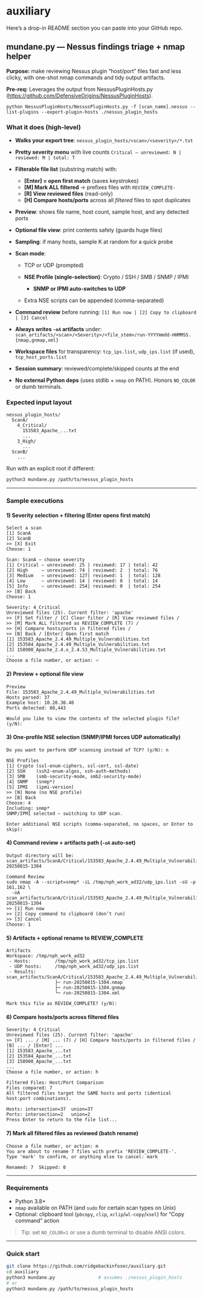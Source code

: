 # auxiliary

Here’s a drop-in README section you can paste into your GitHub repo.

## mundane.py — Nessus findings triage + nmap helper

**Purpose:** make reviewing Nessus plugin “host/port” files fast and less clicky, with one-shot nmap commands and tidy output artifacts.

**Pre-req:** Leverages the output from NessusPluginHosts.py (https://github.com/DefensiveOrigins/NessusPluginHosts).

`python NessusPluginHosts/NessusPluginHosts.py -f [scan_name].nessus --list-plugins --export-plugin-hosts ./nessus_plugin_hosts`

### What it does (high-level)

* **Walks your export tree**: `nessus_plugin_hosts/<scan>/<severity>/*.txt`
* **Pretty severity menu** with live counts
  `Critical — unreviewed: N | reviewed: M | total: T`
* **Filterable file list** (substring match) with:

  * **\[Enter] = open first match** (saves keystrokes)
  * **\[M] Mark ALL filtered** → prefixes files with `REVIEW_COMPLETE-`
  * **\[R] View reviewed files** (read-only)
  * **\[H] Compare hosts/ports** across all *filtered* files to spot duplicates
* **Preview**: shows file name, host count, sample host, and any detected ports
* **Optional file view**: print contents safely (guards huge files)
* **Sampling**: if many hosts, sample K at random for a quick probe
* **Scan mode**:

  * TCP or UDP (prompted)
  * **NSE Profile (single-selection)**: Crypto / SSH / SMB / SNMP / IPMI

    * **SNMP or IPMI auto-switches to UDP**
  * Extra NSE scripts can be appended (comma-separated)
* **Command review** before running:
  `[1] Run now | [2] Copy to clipboard | [3] Cancel`
* **Always writes `-oA` artifacts** under:
  `scan_artifacts/<scan>/<Severity>/<file_stem>/run-YYYYmmdd-HHMMSS.{nmap,gnmap,xml}`
* **Workspace files** for transparency:
  `tcp_ips.list`, `udp_ips.list` (if used), `tcp_host_ports.list`
* **Session summary**: reviewed/complete/skipped counts at the end
* **No external Python deps** (uses stdlib + `nmap` on PATH). Honors `NO_COLOR` or dumb terminals.

### Expected input layout

```
nessus_plugin_hosts/
  ScanA/
    4_Critical/
      153583_Apache_...txt
      ...
    3_High/
      ...
  ScanB/
    ...
```

Run with an explicit root if different:

```bash
python3 mundane.py /path/to/nessus_plugin_hosts
```

---

### Sample executions

#### 1) Severity selection + filtering (Enter opens first match)

```text
Select a scan
[1] ScanA
[2] ScanB
>> [X] Exit
Choose: 1

Scan: ScanA — choose severity
[1] Critical — unreviewed: 25 | reviewed: 17 | total: 42
[2] High     — unreviewed: 74 | reviewed: 2  | total: 76
[3] Medium   — unreviewed: 127| reviewed: 1  | total: 128
[4] Low      — unreviewed: 14 | reviewed: 0  | total: 14
[5] Info     — unreviewed: 254| reviewed: 0  | total: 254
>> [B] Back
Choose: 1

Severity: 4_Critical
Unreviewed files (25). Current filter: 'apache'
>> [F] Set filter / [C] Clear filter / [R] View reviewed files /
>> [M] Mark ALL filtered as REVIEW_COMPLETE (7) /
>> [H] Compare hosts/ports in filtered files /
>> [B] Back / [Enter] Open first match
[1] 153583_Apache_2.4.49_Multiple_Vulnerabilities.txt
[2] 153584_Apache_2.4.49_Multiple_Vulnerabilities.txt
[3] 158900_Apache_2.4.x_2.4.53_Multiple_Vulnerabilities.txt
...
Choose a file number, or action: ⏎
```

#### 2) Preview + optional file view

```text
Preview
File: 153583_Apache_2.4.49_Multiple_Vulnerabilities.txt
Hosts parsed: 37
Example host: 10.20.30.40
Ports detected: 80,443

Would you like to view the contents of the selected plugin file? (y/N):
```

#### 3) One-profile NSE selection (SNMP/IPMI forces UDP automatically)

```text
Do you want to perform UDP scanning instead of TCP? (y/N): n

NSE Profiles
[1] Crypto (ssl-enum-ciphers, ssl-cert, ssl-date)
[2] SSH    (ssh2-enum-algos, ssh-auth-methods)
[3] SMB    (smb-security-mode, smb2-security-mode)
[4] SNMP   (snmp*)
[5] IPMI   (ipmi-version)
>> [N] None (no NSE profile)
>> [B] Back
Choose: 4
Including: snmp*
SNMP/IPMI selected — switching to UDP scan.

Enter additional NSE scripts (comma-separated, no spaces, or Enter to skip):
```

#### 4) Command review + artifacts path (`-oA` auto-set)

```text
Output directory will be:
scan_artifacts/ScanA/Critical/153583_Apache_2.4.49_Multiple_Vulnerabilities/run-20250815-1304

Command Review
sudo nmap -A --script=snmp* -iL /tmp/nph_work_ad32/udp_ips.list -sU -p 161,162 \
  -oA scan_artifacts/ScanA/Critical/153583_Apache_2.4.49_Multiple_Vulnerabilities/run-20250815-1304
>> [1] Run now
>> [2] Copy command to clipboard (don’t run)
>> [3] Cancel
Choose: 1
```

#### 5) Artifacts + optional rename to REVIEW\_COMPLETE

```text
Artifacts
Workspace: /tmp/nph_work_ad32
 - Hosts:         /tmp/nph_work_ad32/tcp_ips.list
 - UDP hosts:     /tmp/nph_work_ad32/udp_ips.list
 - Results:       scan_artifacts/ScanA/Critical/153583_Apache_2.4.49_Multiple_Vulnerabilities/
                  ├─ run-20250815-1304.nmap
                  ├─ run-20250815-1304.gnmap
                  └─ run-20250815-1304.xml

Mark this file as REVIEW_COMPLETE? (y/N):
```

#### 6) Compare hosts/ports across filtered files

```text
Severity: 4_Critical
Unreviewed files (25). Current filter: 'apache'
>> [F] ... / [M] ... (7) / [H] Compare hosts/ports in filtered files / [B] ... / [Enter] ...
[1] 153583_Apache_...txt
[2] 153584_Apache_...txt
[3] 158900_Apache_...txt
...
Choose a file number, or action: h

Filtered Files: Host/Port Comparison
Files compared: 7
All filtered files target the SAME hosts and ports (identical host:port combinations).

Hosts: intersection=37  union=37
Ports: intersection=2   union=2
Press Enter to return to the file list...
```

#### 7) Mark all filtered files as reviewed (batch rename)

```text
Choose a file number, or action: m
You are about to rename 7 files with prefix 'REVIEW_COMPLETE-'.
Type 'mark' to confirm, or anything else to cancel: mark

Renamed: 7  Skipped: 0
```

---

### Requirements

* Python 3.8+
* `nmap` available on PATH (and `sudo` for certain scan types on Unix)
* Optional: clipboard tool (`pbcopy`, `clip`, `xclip`/`wl-copy`/`xsel`) for “Copy command” action

> Tip: set `NO_COLOR=1` or use a dumb terminal to disable ANSI colors.

---

### Quick start

```bash
git clone https://github.com/ridgebackinfosec/auxiliary.git
cd auxiliary
python3 mundane.py                # assumes ./nessus_plugin_hosts
# or
python3 mundane.py /path/to/nessus_plugin_hosts
```